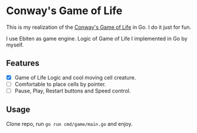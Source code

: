 # Conway's Game of Life

This is my realization of the [Conway's Game of Life](https://en.wikipedia.org/wiki/Conway%27s_Game_of_Life) in Go. I do it just for fun.

I use Ebiten as game engine. Logic of Game of Life I implemented in Go by myself.

## Features

- [x] Game of Life Logic and cool moving cell creature.
- [ ] Comfortable to place cells by pointer.
- [ ] Pause, Play, Restart buttons and Speed control.

## Usage

Clone repo, run `go run cmd/game/main.go` and enjoy.
